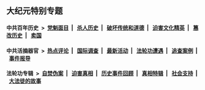 ## 大纪元特别专题

#### 中共百年历史 &nbsp;>&nbsp; [党魁面目](indexes/nf1176107/README.md?09270430) &nbsp;| &nbsp; [杀人历史](indexes/nf1176106/README.md?09270430) &nbsp;| &nbsp; [破坏传统和道德](indexes/nf1176106/README.md?09270430) &nbsp;| &nbsp; [迫害文化精英](indexes/nf1176111/README.md?09270430) &nbsp;| &nbsp; [篡改历史](indexes/nf1176115/README.md?09270430) &nbsp;| &nbsp; [卖国](indexes/nf1176117/README.md?09270430) 

#### 中共活摘器官 &nbsp;>&nbsp; [热点评论](indexes/nf5879/README.md?09270430) &nbsp;| &nbsp; [国际调查](indexes/nf5947/README.md?09270430) &nbsp;| &nbsp; [最新活动](indexes/nf5883/README.md?09270430) &nbsp;| &nbsp; [法轮功遭遇](indexes/nf5881/README.md?09270430) &nbsp;| &nbsp; [追查案例](indexes/nf5880/README.md?09270430) &nbsp;| &nbsp; [事件报导](indexes/nf5877/README.md?09270430) 

#### 法轮功专辑 &nbsp;>&nbsp; [自焚伪案](indexes/nf5562/README.md?09270430) &nbsp;| &nbsp; [迫害真相](indexes/nf4379/README.md?09270430) &nbsp;| &nbsp; [历史事件回顾](indexes/nf5793/README.md?09270430) &nbsp;| &nbsp; [真相特辑](indexes/nf4389/README.md?09270430) &nbsp;| &nbsp; [社会支持](indexes/nf4386/README.md?09270430) &nbsp;| &nbsp; [大法徒的故事](indexes/nf1147481/README.md?09270430) 
